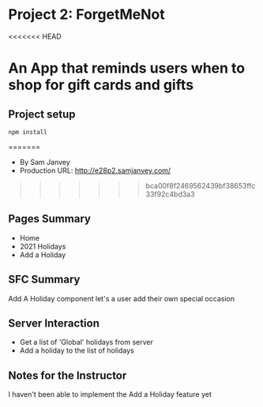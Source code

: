 # Project 2: ForgetMeNot

<<<<<<< HEAD
# An App that reminds users when to shop for gift cards and gifts


## Project setup
```
npm install
```
=======
* By Sam Janvey
* Production URL: http://e28p2.samjanvey.com/
>>>>>>> bca00f8f2469562439bf38653ffc33f92c4bd3a3

## Pages Summary

* Home
* 2021 Holidays
* Add a Holiday

## SFC Summary
Add A Holiday component let's a user add their own special occasion

## Server Interaction
* Get a list of 'Global' holidays from server
* Add a holiday to the list of holidays

## Notes for the Instructor
I haven't been able to implement the Add a Holiday feature yet

